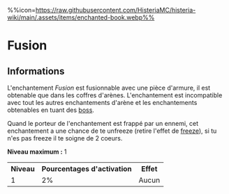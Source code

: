 %%icon=https://raw.githubusercontent.com/HisteriaMC/histeria-wiki/main/.assets/items/enchanted-book.webp%%
# Fusion

## Informations
L'enchantement *Fusion* est fusionnable avec une pièce d'armure, il est obtenable que dans les coffres d'arènes. L'enchantement est incompatible avec tout les autres enchantements d'arène et les enchantements obtenables en tuant des [boss](https://histeria.fr/wiki/boss).

Quand le porteur de l'enchantement est frappé par un ennemi, cet enchantement a une chance de te unfreeze (retire l'effet de [freeze](https://histeria.fr/wiki/enchants/freeze)), si tu n'es pas freeze il te soigne de 2 coeurs.

**Niveau maximum :** 1

<table>
  <tr>
    <th>Niveau</th>
    <th>Pourcentages d'activation</th>
    <th>Effet</th>
  </tr>
  <tr>
    <td>1</td>
    <td>2%</td>
    <td>Aucun</td>
  </tr>
</table>
